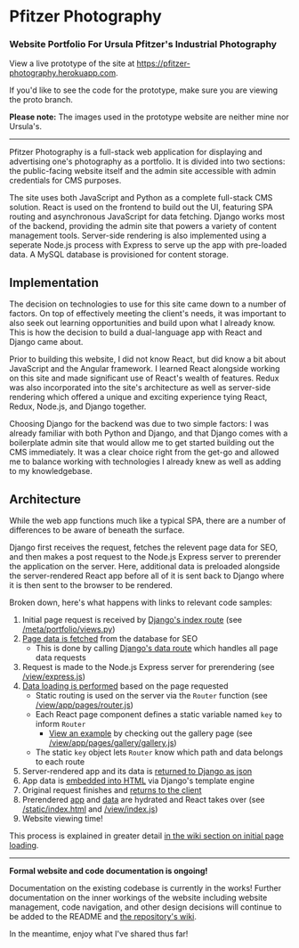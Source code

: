 # Pfitzer Photography
### Website Portfolio For Ursula Pfitzer's Industrial Photography

View a live prototype of the site at https://pfitzer-photography.herokuapp.com.

If you'd like to see the code for the prototype, make sure you are viewing the proto branch.

**Please note:** The images used in the prototype website are neither mine nor Ursula's.

---

Pfitzer Photography is a full-stack web application for displaying and advertising one's photography as a portfolio.  It is divided into two sections: the public-facing website itself and the admin site accessible with admin credentials for CMS purposes.

The site uses both JavaScript and Python as a complete full-stack CMS solution.  React is used on the frontend to build out the UI, featuring SPA routing and asynchronous JavaScript for data fetching.  Django works most of the backend, providing the admin site that powers a variety of content management tools.  Server-side rendering is also implemented using a seperate Node.js process with Express to serve up the app with pre-loaded data.  A MySQL database is provisioned for content storage.

## Implementation

The decision on technologies to use for this site came down to a number of factors.  On top of effectively meeting the client's needs, it was important to also seek out learning opportunities and build upon what I already know.  This is how the decision to build a dual-language app with React and Django came about.

Prior to building this website, I did not know React, but did know a bit about JavaScript and the Angular framework.  I learned React alongside working on this site and made significant use of React's wealth of features.  Redux was also incorporated into the site's architecture as well as server-side rendering which offered a unique and exciting experience tying React, Redux, Node.js, and Django together.

Choosing Django for the backend was due to two simple factors: I was already familiar with both Python and Django, and that Django comes with a boilerplate admin site that would allow me to get started building out the CMS immediately.  It was a clear choice right from the get-go and allowed me to balance working with technologies I already knew as well as adding to my knowledgebase.

## Architecture

While the web app functions much like a typical SPA, there are a number of differences to be aware of beneath the surface.

Django first receives the request, fetches the relevent page data for SEO, and then makes a post request to the Node.js Express server to prerender the application on the server.  Here, additional data is preloaded alongside the server-rendered React app before all of it is sent back to Django where it is then sent to the browser to be rendered.

Broken down, here's what happens with links to relevant code samples:

1. Initial page request is received by [Django's index route](https://github.com/Xoadra/PfitzerPhotography/blob/c700841308e1af30f0e684893bc85428cf67b540/meta/portfolio/views.py#L20) (see [/meta/portfolio/views.py](https://github.com/Xoadra/PfitzerPhotography/blob/master/meta/portfolio/views.py))
2. [Page data is fetched](https://github.com/Xoadra/PfitzerPhotography/blob/c700841308e1af30f0e684893bc85428cf67b540/meta/portfolio/views.py#L21) from the database for SEO
   * This is done by calling [Django's data route](https://github.com/Xoadra/PfitzerPhotography/blob/c700841308e1af30f0e684893bc85428cf67b540/meta/portfolio/views.py#L47) which handles all page data requests
3. Request is made to the Node.js Express server for prerendering (see [/view/express.js](https://github.com/Xoadra/PfitzerPhotography/blob/master/view/express.js))
4. [Data loading is performed](https://github.com/Xoadra/PfitzerPhotography/blob/c700841308e1af30f0e684893bc85428cf67b540/view/express.js#L28-L33) based on the page requested
   * Static routing is used on the server via the `Router` function (see [/view/app/pages/router.js](https://github.com/Xoadra/PfitzerPhotography/blob/master/view/app/pages/router.js))
   * Each React page component defines a static variable named `key` to inform `Router`
     * [View an example](https://github.com/Xoadra/PfitzerPhotography/blob/c700841308e1af30f0e684893bc85428cf67b540/view/app/pages/gallery/gallery.js#L20) by checking out the gallery page (see [/view/app/pages/gallery/gallery.js](https://github.com/Xoadra/PfitzerPhotography/blob/master/view/app/pages/gallery/gallery.js))
   * The static `key` object lets `Router` know which path and data belongs to each route
5. Server-rendered app and its data is [returned to Django as json](https://github.com/Xoadra/PfitzerPhotography/blob/c700841308e1af30f0e684893bc85428cf67b540/view/express.js#L36-L43)
6. App data is [embedded into HTML](https://github.com/Xoadra/PfitzerPhotography/blob/c700841308e1af30f0e684893bc85428cf67b540/meta/portfolio/views.py#L34-L43) via Django's template engine
7. Original request finishes and [returns to the client](https://github.com/Xoadra/PfitzerPhotography/blob/c700841308e1af30f0e684893bc85428cf67b540/meta/portfolio/views.py#L44)
8. Prerendered [app](https://github.com/Xoadra/PfitzerPhotography/blob/c700841308e1af30f0e684893bc85428cf67b540/static/index.html#L26) and [data](https://github.com/Xoadra/PfitzerPhotography/blob/c700841308e1af30f0e684893bc85428cf67b540/static/index.html#L31) are hydrated and React takes over (see [/static/index.html](https://github.com/Xoadra/PfitzerPhotography/blob/master/static/index.html) and [/view/index.js](https://github.com/Xoadra/PfitzerPhotography/blob/master/view/index.js))
9. Website viewing time!

This process is explained in greater detail [in the wiki section on initial page loading](https://github.com/Xoadra/PfitzerPhotography/wiki/Initial-Load).

---

**Formal website and code documentation is ongoing!**

Documentation on the existing codebase is currently in the works!  Further documentation on the inner workings of the website including website management, code navigation, and other design decisions will continue to be added to the README and [the repository's wiki](https://github.com/Xoadra/PfitzerPhotography/wiki).

In the meantime, enjoy what I've shared thus far!
